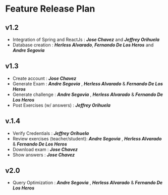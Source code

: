 # **Feature Release Plan**

## **v1.2**
* Integration of Spring and ReactJs : ***Jose Chavez*** and ***Jeffrey Orihuela***
*  Database creation : ***Herless Alvarado***, ***Fernando De Los Heros*** and ***Andre Segovia***
## **v1.3**
* Create account : ***Jose Chavez***
*  Generate Exam : ***Andre Segovia*** , ***Herless Alvarado*** & ***Fernando De Los Heros***
* Generate challenge : ***Andre Segovia*** , ***Herless Alvarado*** & ***Fernando De Los Heros***
* Post Exercises (w/ answers) : ***Jeffrey Orihuela***

## **v.1.4**
* Verify Credentials : ***Jeffrey Orihuela***
* Review exercises (teacher/student): ***Andre Segovia*** , ***Herless Alvarado*** & ***Fernando De Los Heros***
* Download exam : ***Jose Chavez***
* Show answers : ***Jose Chavez***

## **v2.0**
* Query Optimization : ***Andre Segovia*** , ***Herless Alvarado*** & ***Fernando De Los Heros***
